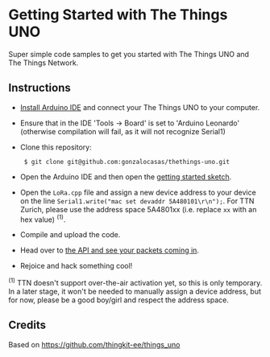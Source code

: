 # Getting Started with The Things UNO

Super simple code samples to get you started with The Things UNO and The Things Network.

## Instructions

 * [Install Arduino IDE](https://www.arduino.cc/en/Main/Software) and connect your The Things UNO to your computer.
 * Ensure that in the IDE 'Tools -> Board' is set to 'Arduino Leonardo' (otherwise compilation will fail, as it will not recognize Serial1)
 * Clone this repository:

        $ git clone git@github.com:gonzalocasas/thethings-uno.git

 * Open the Arduino IDE and then open the [getting started sketch](getting-started/getting-started.ino).
 * Open the `LoRa.cpp` file and assign a new device address to your device on the line `Serial1.write("mac set devaddr 5A480101\r\n");`. For TTN Zurich, please use the address space 5A4801xx (i.e. replace `xx` with an hex value) <sup>(1)</sup>.
 * Compile and upload the code.
 * Head over to [the API and see your packets coming in](http://thethingsnetwork.org/api/v0/nodes/5A480101/).
 * Rejoice and hack something cool!

<sup>(1)</sup> TTN doesn't support over-the-air activation yet, so this is only temporary. In a later stage, it won't be needed to manually assign a device address, but for now, please be a good boy/girl and respect the address space.

## Credits
Based on https://github.com/thingkit-ee/things_uno
